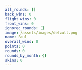 ```yaml
---
all_rounds: []
back_wins: 0
flight_wins: 0
front_wins: 0
ignored_rounds: []
image: /assets/images/default.png
name: Paul
overall_wins: 0
points: 0
rounds: 0
rounds_by_month: {}
skins: 0
---
```

